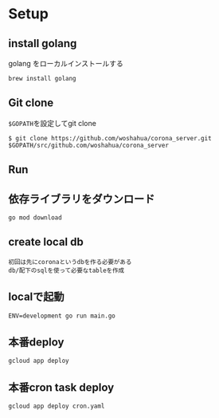 
# Setup
## install golang
golang をローカルインストールする

```
brew install golang
```

## Git clone
`$GOPATH`を設定してgit clone

```
$ git clone https://github.com/woshahua/corona_server.git $GOPATH/src/github.com/woshahua/corona_server
```

## Run
## 依存ライブラリをダウンロード
```
go mod download
```

## create local db
```
初回は先にcoronaというdbを作る必要がある
db/配下のsqlを使って必要なtableを作成
```
## localで起動
```
ENV=development go run main.go
```

## 本番deploy
```
gcloud app deploy
```
## 本番cron task deploy
```
gcloud app deploy cron.yaml
```
